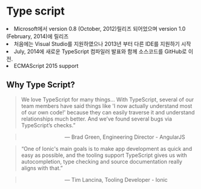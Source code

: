 # Type script

<li>Microsoft에서 version 0.8 (October, 2012)릴리즈 되어었으며 version 1.0 (February, 2014)에 릴리즈</li>
<li>처음에는 Visual Studio를 지원하였으나 2013년 부터 다른 IDE를 지원하기 시작</li>
<li>July, 2014에 새로운 TypeScript 컴파일러 발표와 함께 소스코드를 GitHub로 이전.</li>
<li>ECMAScript 2015 support</li>

## Why Type Script?

>We love TypeScript for many things… With TypeScript, several of our team members have said things like 'I now actually understand most of our own code!' because they can easily traverse it and understand relationships much better. And we’ve found several bugs via TypeScript’s checks.”

>&nbsp;&nbsp;&nbsp;&nbsp;&nbsp;&nbsp;&nbsp;&nbsp;&nbsp;&nbsp;&nbsp;&nbsp;&nbsp;&nbsp;&nbsp;&nbsp;&nbsp;&nbsp;&nbsp;&nbsp;&nbsp;&nbsp;&nbsp;&nbsp;&nbsp;&nbsp;&nbsp;&nbsp;&nbsp;— Brad Green, Engineering Director - AngularJS  

>“One of Ionic's main goals is to make app development as quick and easy as possible, and the tooling support TypeScript gives us with autocompletion, type checking and source documentation really aligns with that.”

>&nbsp;&nbsp;&nbsp;&nbsp;&nbsp;&nbsp;&nbsp;&nbsp;&nbsp;&nbsp;&nbsp;&nbsp;&nbsp;&nbsp;&nbsp;&nbsp;&nbsp;&nbsp;&nbsp;&nbsp;&nbsp;&nbsp;&nbsp;&nbsp;&nbsp;&nbsp;&nbsp;&nbsp;&nbsp;— Tim Lancina, Tooling Developer - Ionic
